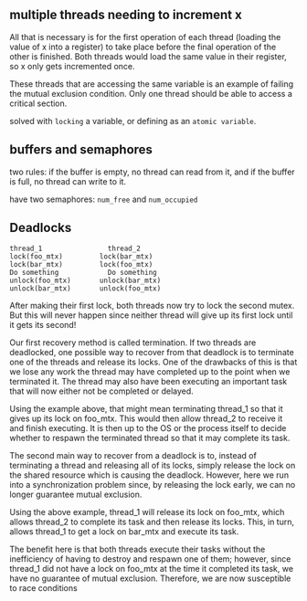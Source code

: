 ## multiple threads needing to increment x

All that is necessary is for the first operation of each thread (loading the value of x into a register) to take place before the final operation of the other is finished. Both threads would load the same value in their register, so x only gets incremented once.

These threads that are accessing the same variable is an example of failing the mutual exclusion condition. Only one thread should be able to access a critical section.

solved with `locking` a variable, or defining as an `atomic variable`.

## buffers and semaphores

two rules: if the buffer is empty, no thread can read from it, and if the buffer is full, no thread can write to it.

have two semaphores: `num_free` and `num_occupied`

## Deadlocks

```table
thread_1 	            thread_2
lock(foo_mtx) 	      lock(bar_mtx)
lock(bar_mtx) 	      lock(foo_mtx)
Do something 	        Do something
unlock(foo_mtx)       unlock(bar_mtx)
unlock(bar_mtx)       unlock(foo_mtx)
```

After making their first lock, both threads now try to lock the second mutex. But this will never happen since neither thread will give up its first lock until it gets its second!

Our first recovery method is called termination. If two threads are deadlocked, one possible way to recover from that deadlock is to terminate one of the threads and release its locks. One of the drawbacks of this is that we lose any work the thread may have completed up to the point when we terminated it. The thread may also have been executing an important task that will now either not be completed or delayed.

Using the example above, that might mean terminating thread_1 so that it gives up its lock on foo_mtx. This would then allow thread_2 to receive it and finish executing. It is then up to the OS or the process itself to decide whether to respawn the terminated thread so that it may complete its task.

The second main way to recover from a deadlock is to, instead of terminating a thread and releasing all of its locks, simply release the lock on the shared resource which is causing the deadlock. However, here we run into a synchronization problem since, by releasing the lock early, we can no longer guarantee mutual exclusion.

Using the above example, thread_1 will release its lock on foo_mtx, which allows thread_2 to complete its task and then release its locks. This, in turn, allows thread_1 to get a lock on bar_mtx and execute its task.

The benefit here is that both threads execute their tasks without the inefficiency of having to destroy and respawn one of them; however, since thread_1 did not have a lock on foo_mtx at the time it completed its task, we have no guarantee of mutual exclusion. Therefore, we are now susceptible to race conditions